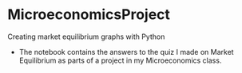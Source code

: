 # MicroeconomicsProject
Creating market equilibrium graphs with Python
* The notebook contains the answers to the quiz I made on Market Equilibrium as parts of a project in my Microeconomics class.
